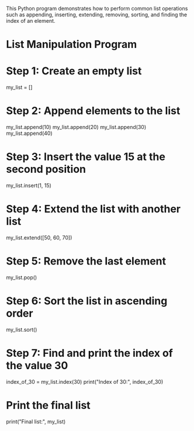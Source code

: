 This Python program demonstrates how to perform common list operations such as appending, inserting, extending, removing, sorting, and finding the index of an element.



# List Manipulation Program

# Step 1: Create an empty list
my_list = []

# Step 2: Append elements to the list
my_list.append(10)
my_list.append(20)
my_list.append(30)
my_list.append(40)

# Step 3: Insert the value 15 at the second position
my_list.insert(1, 15)

# Step 4: Extend the list with another list
my_list.extend([50, 60, 70])

# Step 5: Remove the last element
my_list.pop()

# Step 6: Sort the list in ascending order
my_list.sort()

# Step 7: Find and print the index of the value 30
index_of_30 = my_list.index(30)
print("Index of 30:", index_of_30)

# Print the final list
print("Final list:", my_list)
